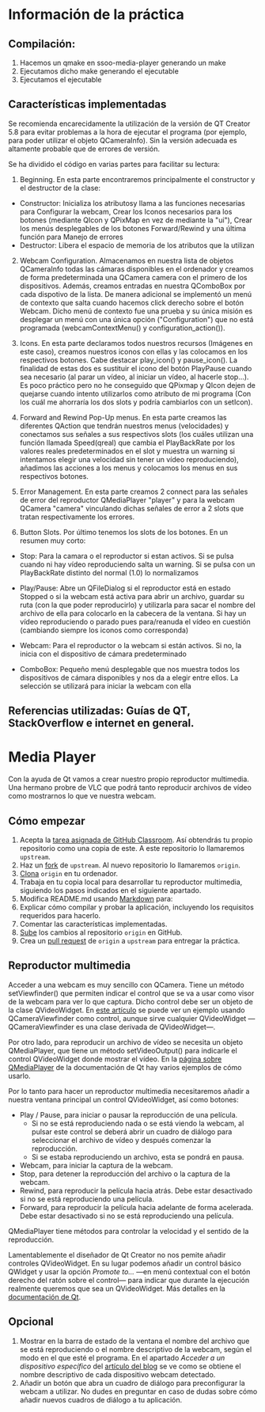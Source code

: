 # Información de la práctica

## Compilación:
1. Hacemos un qmake en ssoo-media-player generando un make
2. Ejecutamos dicho make generando el ejecutable
3. Ejecutamos el ejecutable

## Características implementadas

Se recomienda encarecidamente la utilización de la versión de QT Creator 5.8 para evitar problemas a la hora de ejecutar el programa (por ejemplo, para poder utilizar el objeto QCameraInfo). Sin la versión adecuada es altamente probable que de errores de versión.

Se ha dividido el código en varias partes para facilitar su lectura:

 1. Beginning. En esta parte encontraremos principalmente el constructor y el destructor de la clase:
  - Constructor: Inicializa los atributosy llama a las funciones necesarias para Configurar la webcam, Crear los Iconos necesarios  para los botones (mediante QIcon y QPixMap en vez de mediante la "ui"), Crear los menús desplegables de los botones Forward/Rewind y una última función para Manejo de errores
   - Destructor: Libera el espacio de memoria de los atributos que la utilizan
 
 2. Webcam Configuration. Almacenamos en nuestra lista de objetos QCameraInfo todas las cámaras disponibles en el ordenador y creamos de forma predeterminada una QCamera camera con el primero de los dispositivos. Además, creamos entradas en nuestra QComboBox por cada dispotivo de la lista. De manera adicional se implementó un menú de contexto que salta cuando hacemos click derecho sobre el botón Webcam. Dicho menú de contexto fue una prueba y su única misión es desplegar un menú con una única opción ("Configuration") que no está programada (webcamContextMenu() y configuration_action()).

 3. Icons. En esta parte declaramos todos nuestros recursos (Imágenes en este caso), creamos nuestros iconos con ellas y las colocamos en los respectivos botones. Cabe destacar play_icon() y pause_icon(). La finalidad de estas dos es sustituir el icono del botón PlayPause cuando sea necesario (al parar un vídeo, al iniciar un vídeo, al hacerle stop...). Es poco práctico pero no he conseguido que QPixmap y QIcon dejen de quejarse cuando intento utilizarlos como atributo de mi programa (Con los cuál me ahorraría los dos slots y podría cambiarlos con un setIcon).

 4. Forward and Rewind Pop-Up menus. En esta parte creamos las diferentes QAction que tendrán nuestros menus (velocidades) y conectamos sus señales a sus respectivos slots (los cuáles utilizan una función llamada Speed(qreal) que cambia el PlayBackRate por los valores reales predeterminados en el slot y muestra un warning si intentamos elegir una velocidad sin tener un vídeo reproduciendo), añadimos las acciones a los menus y colocamos los menus en sus respectivos botones.

 5. Error Management. En esta parte creamos 2 connect para las señales de error del reproductor QMediaPlayer "player" y para la webcam QCamera "camera" vinculando dichas señales de error a 2 slots que tratan respectivamente los errores.

 6. Button Slots. Por último tenemos los slots de los botones. En un resumen muy corto:
  - Stop: Para la camara o el reproductor si estan activos. Si se pulsa cuando ni hay vídeo reproduciendo salta un warning. Si se pulsa con un PlayBackRate distinto del normal (1.0) lo normalizamos
 
  - Play/Pause: Abre un QFileDialog si el reproductor está en estado Stopped o si la webcam está activa para abrir un archivo, guardar su ruta (con la que poder reproducirlo) y utilizarla para sacar el nombre del archivo de ella para colocarlo en la cabecera de la ventana. Si hay un vídeo reproduciendo o parado pues para/reanuda el vídeo en cuestión (cambiando siempre los iconos como corresponda)
  
  - Webcam: Para el reproductor o la webcam si están activos. Si no, la inicia con el dispositivo de cámara predeterminado
 
  - ComboBox: Pequeño menú desplegable que nos muestra todos los dispositivos de cámara disponibles y nos da a elegir entre ellos. La selección se utilizará para iniciar la webcam con ella
 
## Referencias utilizadas: Guías de QT, StackOverflow e internet en general.

# Media Player

Con la ayuda de Qt vamos a crear nuestro propio reproductor multimedia. Una hermano probre de VLC que podrá tanto reproducir archivos de vídeo como mostrarnos lo que ve nuestra webcam.

## Cómo empezar

 1. Acepta la [tarea asignada de GitHub Classroom](https://classroom.github.com/assignment-invitations/46f88252daeca0a45aa569491fef1c00). Así obtendrás tu propio repositorio como una copia de este. A este repositorio lo llamaremos `upstream`.
 2. Haz un [fork](https://guides.github.com/activities/forking/) de `upstream`. Al nuevo repositorio lo llamaremos `origin`.
 3. [Clona](http://gitref.org/creating/#clone) `origin` en tu ordenador.
 4. Trabaja en tu copia local para desarrollar tu reproductor multimedia, siguiendo los pasos indicados en el siguiente apartado.
 5. Modifica README.md usando [Markdown](https://guides.github.com/features/mastering-markdown/) para:
   1. Explicar cómo compilar y probar la aplicación, incluyendo los requisitos requeridos para hacerlo.
   3. Comentar las características implementadas.
 5. [Sube](http://gitref.org/remotes/#push) los cambios al repositorio `origin` en GitHub.
 6. Crea un [pull request](https://help.github.com/articles/creating-a-pull-request) de `origin` a `upstream` para entregar la práctica.

## Reproductor multimedia

Acceder a una webcam es muy sencillo con QCamera. Tiene un método setViewfinder() que permiten indicar el control que se va a usar como visor de la webcam para ver lo que captura. Dicho control debe ser un objeto de la clase QVideoWidget. En [este artículo](https://jmtorres.webs.ull.es/me/2014/02/capturando-secuencias-de-video-con-qt/) se puede ver un ejemplo usando QCameraViewfinder como control, aunque sirve cualquier QVideoWidget —QCameraViewfinder es una clase derivada de QVideoWidget—.

Por otro lado, para reproducir un archivo de vídeo se necesita un objeto QMediaPlayer, que tiene un método setVideoOutput() para indicarle el control QVideoWidget donde mostrar el vídeo. En la [página sobre QMediaPlayer](http://doc.qt.io/qt-5/qmediaplayer.html#details) de la documentación de Qt hay varios ejemplos de cómo usarlo.

Por lo tanto para hacer un reproductor multimedia necesitaremos añadir a nuestra ventana principal un control QVideoWidget, así como botones:

 * Play / Pause, para iniciar o pausar la reproducción de una película.
   * Si no se está reproduciendo nada o se está viendo la webcam, al pulsar este control se deberá abrir un cuadro de diálogo para seleccionar el archivo de vídeo y después comenzar la reproducción.
   * Si se estaba reproduciendo un archivo, esta se pondrá en pausa.
 * Webcam, para iniciar la captura de la webcam.
 * Stop, para detener la reproducción del archivo o la captura de la webcam.
 * Rewind, para reproducir la película hacia atrás. Debe estar desactivado si no se está reproduciendo una película.
 * Forward, para reproducir la película hacia adelante de forma acelerada. Debe estar desactivado si no se está reproduciendo una película.
 
QMediaPlayer tiene métodos para controlar la velocidad y el sentido de la reproducción.
 
Lamentablemente el diseñador de Qt Creator no nos pemite añadir controles QVideoWidget. En su lugar podemos añadir un control básico QWidget y usar la opción _Promote to..._ —en menú contextual con el botón derecho del ratón sobre el control— para indicar que durante la ejecución realmente queremos que sea un QVideoWidget. Más detalles en la [documentación de Qt](http://doc.qt.io/qt-4.8/designer-using-custom-widgets.html#promoting-widgets).

## Opcional

 1. Mostrar en la barra de estado de la ventana el nombre del archivo que se está reproduciendo o el nombre descriptivo de la webcam, según el modo en el que esté el programa. En el apartado _Acceder a un dispositivo específico_ del [artículo del blog](https://jmtorres.webs.ull.es/me/2014/02/capturando-secuencias-de-video-con-qt/) se ve como se obtiene el nombre descriptivo de cada dispositivo webcam detectado.
 2. Añadir un botón que abra un cuadro de diálogo para preconfigurar la webcam a utilizar. No dudes en preguntar en caso de dudas sobre cómo añadir nuevos cuadros de diálogo a tu aplicación.
